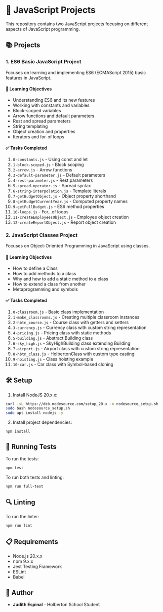 # 🚀 JavaScript Projects

This repository contains two JavaScript projects focusing on different aspects of JavaScript programming.

## 📚 Projects

### 1. ES6 Basic JavaScript Project
Focuses on learning and implementing ES6 (ECMAScript 2015) basic features in JavaScript.

#### 🎯 Learning Objectives
- Understanding ES6 and its new features
- Working with constants and variables
- Block-scoped variables
- Arrow functions and default parameters
- Rest and spread parameters
- String templating
- Object creation and properties
- Iterators and for-of loops

#### ✅ Tasks Completed
1. `0-constants.js` - Using const and let
2. `1-block-scoped.js` - Block scoping
3. `2-arrow.js` - Arrow functions
4. `3-default-parameter.js` - Default parameters
5. `4-rest-parameter.js` - Rest parameters
6. `5-spread-operator.js` - Spread syntax
7. `6-string-interpolation.js` - Template literals
8. `7-getBudgetObject.js` - Object property shorthand
9. `8-getBudgetCurrentYear.js` - Computed property names
10. `9-getFullBudget.js` - ES6 method properties
11. `10-loops.js` - For...of loops
12. `11-createEmployeesObject.js` - Employee object creation
13. `12-createReportObject.js` - Report object creation

### 2. JavaScript Classes Project
Focuses on Object-Oriented Programming in JavaScript using classes.

#### 🎯 Learning Objectives
- How to define a Class
- How to add methods to a class
- Why and how to add a static method to a class
- How to extend a class from another
- Metaprogramming and symbols

#### ✅ Tasks Completed
1. `0-classroom.js` - Basic class implementation
2. `1-make_classrooms.js` - Creating multiple classroom instances
3. `2-hbtn_course.js` - Course class with getters and setters
4. `3-currency.js` - Currency class with custom string representation
5. `4-pricing.js` - Pricing class with static methods
6. `5-building.js` - Abstract Building class
7. `6-sky_high.js` - SkyHighBuilding class extending Building
8. `7-airport.js` - Airport class with custom string representation
9. `8-hbtn_class.js` - HolbertonClass with custom type casting
10. `9-hoisting.js` - Class hoisting example
11. `10-car.js` - Car class with Symbol-based cloning

## 🛠️ Setup

1. Install NodeJS 20.x.x:
```bash
curl -sL https://deb.nodesource.com/setup_20.x -o nodesource_setup.sh
sudo bash nodesource_setup.sh
sudo apt install nodejs -y
```

2. Install project dependencies:
```bash
npm install
```

## 🧪 Running Tests

To run the tests:
```bash
npm test
```

To run both tests and linting:
```bash
npm run full-test
```

## 🔍 Linting

To run the linter:
```bash
npm run lint
```

## 📋 Requirements

- Node.js 20.x.x
- npm 9.x.x
- Jest Testing Framework
- ESLint
- Babel

## **👤 Author**
- **Judith Espinal** - Holberton School Student
